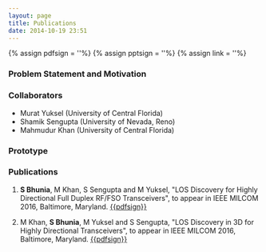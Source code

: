 ```yaml
---
layout: page
title: Publications
date: 2014-10-19 23:51
---
```

{% assign pdfsign = '<i class="fa fa-file-pdf-o"></i>'%}
{% assign pptsign = '<i class="fa fa-file-powerpoint-o"></i>'%}
{% assign link = '<i class="fa fa-link"></i>'%}


### Problem Statement and Motivation


### Collaborators
- Murat Yuksel (University of Central Florida)
- Shamik Sengupta (University of Nevada, Reno)
- Mahmudur Khan (University of Central Florida)


### Prototype

### Publications
1. **S Bhunia**, M Khan, S Sengupta and M Yuksel, "LOS Discovery for Highly Directional Full Duplex RF/FSO Transceivers", to appear in IEEE MILCOM 2016, Baltimore, Maryland. [{{pdfsign}}](/publicationsmanuscripts/milcom_16_2d.pdf)

1. M Khan, **S Bhunia**, M Yuksel and S Sengupta, "LOS Discovery in 3D for Highly Directional Transceivers", to appear in IEEE MILCOM 2016, Baltimore, Maryland. [{{pdfsign}}](publications/manuscripts/milcom_16_3d.pdf)
